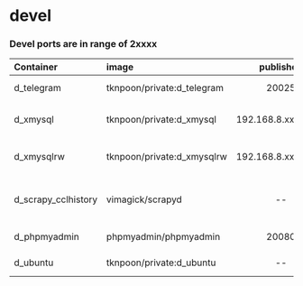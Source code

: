 # devel

### Devel ports are in range of 2xxxx
| Container   | image                     | published         | expose | description |
| :---------- | :------------------------ | :---------------: | :----: | ------------- |
| d_telegram  | tknpoon/private:d_telegram| 20025             |   25   | smtp to Telegram  | 
| d_xmysql    | tknpoon/private:d_xmysql  | 192.168.8.xx:23000|   3000 | Xmysql RO (mysql to REST API)  | 
| d_xmysqlrw  | tknpoon/private:d_xmysqlrw| 192.168.8.xx:23001|   3000 | Xmysql RW (mysql to REST API)  | 
| d_scrapy_cclhistory |  vimagick/scrapyd | --                |   --   | Scrapy for CCL history ; crontab to run weekly |
| d_phpmyadmin | phpmyadmin/phpmyadmin    |  20080            |   80   | php My Admin         | 
| d_ubuntu     | tknpoon/private:d_ubuntu |    --             |   --   | ubuntu 18.04         |
